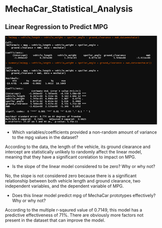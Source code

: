 # MechaCar_Statistical_Analysis

## Linear Regression to Predict MPG

 ![linear_reg](/images/linear_reg.PNG)

* Which variables/coefficients provided a non-random amount of variance to the mpg values in the dataset?

According to the data, the length of the vehicle, its ground clearance and intercept are statistically
unlikely to randomly affect the linear model, meaning that they have a significant corelation to
impact on MPG.

* Is the slope of the linear model considered to be zero? Why or why not?

No, the slope is not considered zero because there is a significant relationship between both vehicle
length and ground clearance, two independent variables, and the dependent variable of MPG.

* Does this linear model predict mpg of MechaCar prototypes effectively? Why or why not?

According to the multiple r-sqaured value of 0.7149, this model has a predictive effectiveness
of 71%. There are obviously more factors not present in the dataset that can improve the model.
